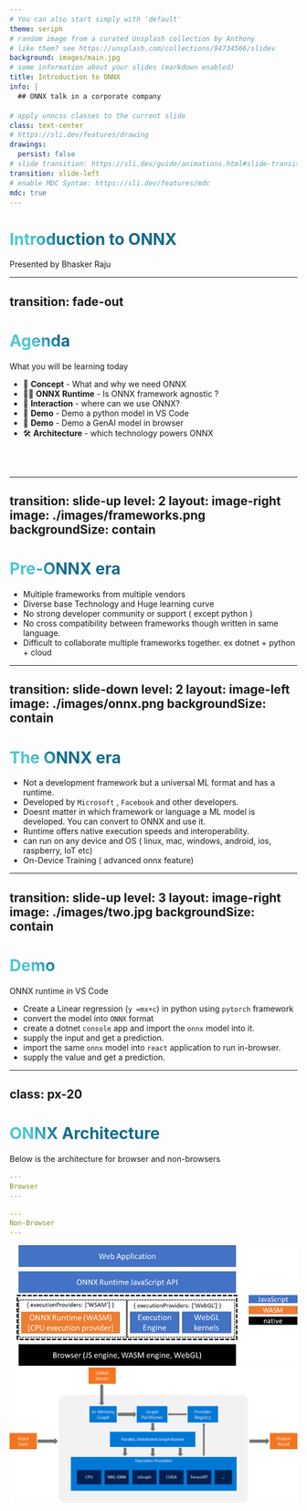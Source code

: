 ```yaml
---
# You can also start simply with 'default'
theme: seriph
# random image from a curated Unsplash collection by Anthony
# like them? see https://unsplash.com/collections/94734566/slidev
background: images/main.jpg
# some information about your slides (markdown enabled)
title: Introduction to ONNX
info: |
  ## ONNX talk in a corporate company

# apply unocss classes to the current slide
class: text-center
# https://sli.dev/features/drawing
drawings:
  persist: false
# slide transition: https://sli.dev/guide/animations.html#slide-transitions
transition: slide-left
# enable MDC Syntax: https://sli.dev/features/mdc
mdc: true
---
```


# Introduction to ONNX

Presented by Bhasker Raju

<!-- <div class="pt-12">
  <span @click="$slidev.nav.next" class="px-2 py-1 rounded cursor-pointer" hover="bg-white bg-opacity-10">
    Press Space for next page <carbon:arrow-right class="inline"/>
  </span>
</div> -->

<div class="abs-br m-6 flex gap-2">
  <!-- <button @click="$slidev.nav.openInEditor()" title="Open in Editor" class="text-xl slidev-icon-btn opacity-50 !border-none !hover:text-white">
    <carbon:edit />
  </button> -->
  <a href="https://github.com/saibhaskerraju/onnx-public" target="_blank" alt="GitHub" title="Open in GitHub"
    class="text-xl slidev-icon-btn opacity-50 !border-none !hover:text-white">
    <carbon-logo-github />
  </a>
</div>

<!--
Hello everyone, welcome to `The talk on ONNX`.
-->

---
transition: fade-out
---

# Agenda

What you will be learning today

- 📝 **Concept** - What and why we need ONNX
- 🧑‍💻 **ONNX Runtime** - Is ONNX framework agnostic ?
- 🤹 **Interaction** - where can we use ONNX?
- 🎥 **Demo** - Demo a python model in VS Code
- 🎥 **Demo** - Demo a GenAI model in browser
- 🛠 **Architecture** - which technology powers ONNX

<br>
<br>

<!--
You can have `style` tag in markdown to override the style for the current page.
Learn more: https://sli.dev/features/slide-scope-style
-->

<style>
h1 {
  background-color: #2B90B6;
  background-image: linear-gradient(45deg, #4EC5D4 10%, #146b8c 20%);
  background-size: 100%;
  -webkit-background-clip: text;
  -moz-background-clip: text;
  -webkit-text-fill-color: transparent;
  -moz-text-fill-color: transparent;
}
</style>

<!--
By the end of this presentation you will be learning these concepts not necessarily in order but the important fundamental questions will get answered to help you get started with ONNX in your projects.
-->

---
transition: slide-up
level: 2
layout: image-right
image: ./images/frameworks.png
backgroundSize: contain
---

# Pre-ONNX era

- Multiple frameworks from multiple vendors
- Diverse base Technology and Huge learning curve
- No strong developer community or support ( except python )
- No cross compatibility between frameworks though written in same language.
- Difficult to collaborate multiple frameworks together. ex dotnet + python + cloud

<!--
Pre-onnx era , we had or we still have many frmaeworks from multiple vendors. Microsoft had ML.NET obviously designed for dotnet developers, Google has tensorflow for python developers and so on. lets focus on dotnet, lets say you want to start a ML project in dotnet, before choosing any framework besides understanding the framework , what do you look for? you look for support packages, developer community , range of projects it is capable to built and most importantly execution speed.

second, lets say someone wrote a package or model in pytorch and you are working on tensorflow. now, both are in python but in order to not re-invent the wheel, you wanted to consume the pytorch model in tensorflow but due to framework or syntax restrictions , you couldn't re-use and were forced to re-write.

third, a dept like ours, we had to force ourself to learn python and related frameworks to complete the project. This was a pain for a developer switching contexts and mastering various frameworks to get the job done. Lets take a look at what happened after ONNX came into market. 
-->

---
transition: slide-down
level: 2
layout: image-left
image: ./images/onnx.png
backgroundSize: contain
---

# The ONNX era

- Not a development framework but a universal ML format and has a runtime.
- Developed by `Microsoft` , `Facebook` and other developers.
- Doesnt matter in which framework or language a ML model is developed. You can convert to ONNX and use it.
- Runtime offers native execution speeds and interoperability.
- can run on any device and OS ( linux, mac, windows, android, ios, raspberry, IoT etc)
- On-Device Training ( advanced onnx feature)

<!--
Welcome to onnx-era , firstly, ONNX is NOT a ML development framework, its a open format and has a runtime. if you use ONNX runtime, you can use a model that is developed in tensorflow in python and consume it in dotnet at native execution speed.

lets take the same example we talked earlier. our dept is developing a ML soluton and we would like to stick to dotnet for designing and development. In order to achieve the final product, you realised that part 1 and part 4 of a 6-part development is already developed in python by industry experts and open-sourced. if not for ONNX, we probably would be switching to python whereever needed and might come up ways to integrate with dotnet and azure. This is a pain during development, deployment and debugging. We faced this in this dept before merger and i was one of the developer.

with ONNX runtime, you can convert the industry desinged open-source python model or any language models to ONNX format and consume directly in our dotnet code eliminating the need for other frameworks learning curve, re-using state-of-the-art models and not re-inventing the wheel and focusing on our core development process. we will understand this with a demo soon.
-->

--- 
transition: slide-up
level: 3
layout: image-right
image: ./images/two.jpg
backgroundSize: contain
---

# Demo

ONNX runtime in VS Code

- Create a Linear regression (`y =mx+c`) in python using `pytorch` framework
- convert the model into `ONNX` format
- create a dotnet `console` app and import the `onnx` model into it.
- supply the input and get a prediction.
- import the same `onnx` model into `react` application to run in-browser.
- supply the value and get a prediction.

<!--
https://huggingface.co/spaces/MaziyarPanahi/Phi-3.5-Vision 
https://github.com/microsoft/onnxruntime-inference-examples/tree/main/js/chat 
-->

---
class: px-20
---

# ONNX Architecture

Below is the architecture for browser and non-browsers

<div grid="~ cols-2 gap-2" m="t-2">

```yaml
---
Browser
---
```

```yaml
---
Non-Browser
---
```

<img border="rounded" src="./images/onnx-browser.png" alt="">

<img border="rounded" src="./images/onnx-arch.png" alt="">

</div>
<!--
Before you think too much , allow me to make you happy by saying you need not know this for development. this is just for the sake of getting a feel of internal working.
since browsers understand JS only, onnx models are converted using `wasm`. the webassembly module runs in the browsers JS engine allowing the ML model to be executed in client-side without any support. For non-browser, it uses the providers ( CPU, GPU etc).

-->

---
layout: center
class: text-center
---

# Learn More

[Documentation](https://onnxruntime.ai/) · [GitHub](https://github.com/saibhaskerraju/onnx-public) . [Phi 3.5 Vision](https://huggingface.co/spaces/MaziyarPanahi/Phi-3.5-Vision) .[Phi3-Onnx](https://github.com/microsoft/onnxruntime-inference-examples/tree/main/js/chat)
